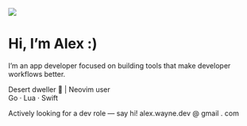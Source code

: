 ![](https://media3.giphy.com/media/v1.Y2lkPTc5MGI3NjExemt6bzZoNXNoNjBmcGw5MHRxZWVkbm1hNng3ZnRtbDk1cTVubmEwMiZlcD12MV9pbnRlcm5hbF9naWZfYnlfaWQmY3Q9Zw/N6funLtVsHW0g/giphy.gif)

# Hi, I’m Alex :)

I’m an app developer focused on building tools that make developer workflows better.  

Desert dweller 🌵 | Neovim user  
Go · Lua · Swift

Actively looking for a dev role — say hi!
alex.wayne.dev @ gmail . com
